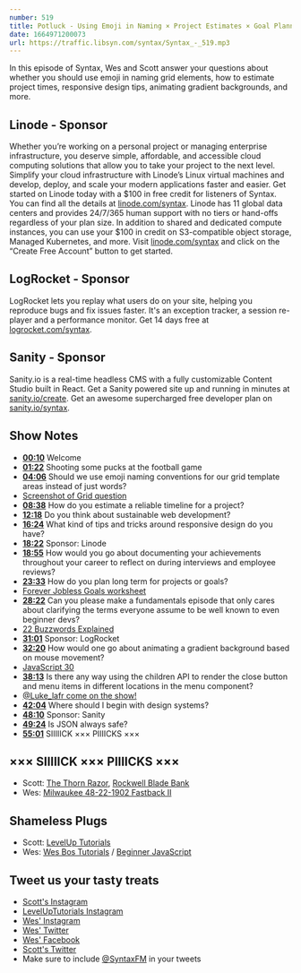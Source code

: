```yaml
---
number: 519
title: Potluck - Using Emoji in Naming × Project Estimates × Goal Planning
date: 1664971200073
url: https://traffic.libsyn.com/syntax/Syntax_-_519.mp3
---
```


In this episode of Syntax, Wes and Scott answer your questions about whether you should use emoji in naming grid elements, how to estimate project times, responsive design tips, animating gradient backgrounds, and more.

## Linode  - Sponsor

Whether you’re working on a personal project or managing enterprise infrastructure, you deserve simple, affordable, and accessible cloud computing solutions that allow you to take your project to the next level. Simplify your cloud infrastructure with Linode’s Linux virtual machines and develop, deploy, and scale your modern applications faster and easier. Get started on Linode today with a $100 in free credit for listeners of Syntax. You can find all the details at [linode.com/syntax](https://linode.com/syntax). Linode has 11 global data centers and provides 24/7/365 human support with no tiers or hand-offs regardless of your plan size. In addition to shared and dedicated compute instances, you can use your $100 in credit on S3-compatible object storage, Managed Kubernetes, and more. Visit [linode.com/syntax](https://linode.com/syntax) and click on the “Create Free Account” button to get started.

## LogRocket - Sponsor

LogRocket lets you replay what users do on your site, helping you reproduce bugs and fix issues faster. It's an exception tracker, a session re-player and a performance monitor. Get 14 days free at [logrocket.com/syntax](https://logrocket.com/syntax).

## Sanity - Sponsor

Sanity.io is a real-time headless CMS with a fully customizable Content Studio built in React. Get a Sanity powered site up and running in minutes at [sanity.io/create](https://www.sanity.io/create). Get an awesome supercharged free developer plan on [sanity.io/syntax](https://www.sanity.io/syntax).

## Show Notes

* **[00:10](#t=00:10)** Welcome
* **[01:22](#t=01:22)** Shooting some pucks at the football game
* **[04:06](#t=04:06)** Should we use emoji naming conventions for our grid template areas instead of just words?
* [Screenshot of Grid question](https://s3.us-west-2.amazonaws.com/secure.notion-static.com/52fbeacb-8136-4104-a30d-8fa120077ca5/C55498A0-7B31-45D2-A360-E0892104D61C.jpg?X-Amz-Algorithm=AWS4-HMAC-SHA256&X-Amz-Content-Sha256=UNSIGNED-PAYLOAD&X-Amz-Credential=AKIAT73L2G45EIPT3X45%2F20220928%2Fus-west-2%2Fs3%2Faws4_request&X-Amz-Date=20220928T221409Z&X-Amz-Expires=86400&X-Amz-Signature=8cf327687e89871816b2b3dc9cdfd0cd2fd50b3c68aa6943c56f2ba97b63a1e9&X-Amz-SignedHeaders=host&response-content-disposition=filename%20%3D%22C55498A0-7B31-45D2-A360-E0892104D61C.JPG.jpg%22&x-id=GetObject)
* **[08:38](#t=08:38)** How do you estimate a reliable timeline for a project?
* **[12:18](#t=12:18)** Do you think about sustainable web development?
* **[16:24](#t=16:24)** What kind of tips and tricks around responsive design do you have?
* **[18:22](#t=18:22)** Sponsor: Linode
* **[18:55](#t=18:55)** How would you go about documenting your achievements throughout your career to reflect on during interviews and employee reviews?
* **[23:33](#t=23:33)** How do you plan long term for projects or goals?
* [Forever Jobless Goals worksheet](https://foreverjobless.com/fj-goals-worksheet.pdf)
* **[28:22](#t=28:22)** Can you please make a fundamentals episode that only cares about clarifying the terms everyone assume to be well known to even beginner devs?
* [22 Buzzwords Explained](https://syntax.fm/show/017/22-buzz-words-explained-mutations-pure-functions-serverless-hoisting-mvc-more)
* **[31:01](#t=31:01)** Sponsor: LogRocket
* **[32:20](#t=32:20)** How would one go about animating a gradient background based on mouse movement?
* [JavaScript 30](https://javascript30.com)
* **[38:13](#t=38:13)** Is there any way using the children API to render the close button and menu items in different locations in the menu component?
* [@Luke_lafr come on the show!](https://twitter.com/luke_lafr)
* **[42:04](#t=42:04)** Where should I begin with design systems?
* **[48:10](#t=48:10)** Sponsor: Sanity
* **[49:24](#t=49:24)** Is JSON always safe?
* **[55:01](#t=55:01)** SIIIIICK ××× PIIIICKS ×××

## ××× SIIIIICK ××× PIIIICKS ×××

* Scott: [The Thorn Razor](https://amzn.to/3dqRqdq), [Rockwell Blade Bank](https://amzn.to/3BvqnWb)
* Wes: [Milwaukee 48-22-1902 Fastback II](https://amzn.to/3BSe73K)

## Shameless Plugs

* Scott: [LevelUp Tutorials](https://leveluptutorials.com/)
* Wes: [Wes Bos Tutorials](https://wesbos.com/courses) / [Beginner JavaScript](https://beginnerjavascript.com)

## Tweet us your tasty treats

* [Scott's Instagram](https://www.instagram.com/stolinski/)
* [LevelUpTutorials Instagram](https://www.instagram.com/LevelUpTutorials/)
* [Wes' Instagram](https://www.instagram.com/wesbos/)
* [Wes' Twitter](https://twitter.com/wesbos)
* [Wes' Facebook](https://www.facebook.com/wesbos.developer)
* [Scott's Twitter](https://twitter.com/stolinski)
* Make sure to include [@SyntaxFM](https://twitter.com/SyntaxFM) in your tweets
